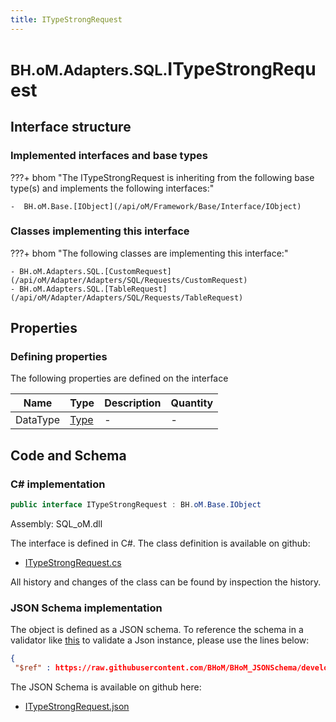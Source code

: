 ```yaml
---
title: ITypeStrongRequest
---
```


# <small>BH.oM.Adapters.SQL.</small>**ITypeStrongRequest**



## Interface structure

### Implemented interfaces and base types

???+ bhom "The ITypeStrongRequest is inheriting from the following base type(s) and implements the following interfaces:"

    -  BH.oM.Base.[IObject](/api/oM/Framework/Base/Interface/IObject)


### Classes implementing this interface

???+ bhom "The following classes are implementing this interface:"

    - BH.oM.Adapters.SQL.[CustomRequest](/api/oM/Adapter/Adapters/SQL/Requests/CustomRequest)
    - BH.oM.Adapters.SQL.[TableRequest](/api/oM/Adapter/Adapters/SQL/Requests/TableRequest)


## Properties



### Defining properties

The following properties are defined on the interface

| Name             | Type             | Description      | Quantity         |
|------------------|------------------|------------------|------------------|
| DataType | [Type](https://learn.microsoft.com/en-us/dotnet/api/System.Type?view=netstandard-2.0) | - | - |


## Code and Schema

### C# implementation

``` C# title="C#"
public interface ITypeStrongRequest : BH.oM.Base.IObject
```

Assembly: SQL_oM.dll

The interface is defined in C#. The class definition is available on github:

- [ITypeStrongRequest.cs](https://github.com/BHoM/SQL_Toolkit/blob/develop/SQL_oM/Requests\ITypeStrongRequest.cs)

All history and changes of the class can be found by inspection the history.
### JSON Schema implementation

The object is defined as a JSON schema. To reference the schema in a validator like [this](https://www.jsonschemavalidator.net/) to validate a Json instance, please use the lines below:

``` json title="JSON Schema"
{
 "$ref" : https://raw.githubusercontent.com/BHoM/BHoM_JSONSchema/develop/SQL_oM/ITypeStrongRequest.json}
```

The JSON Schema is available on github here:

- [ITypeStrongRequest.json](https://github.com/BHoM/BHoM_JSONSchema/blob/develop/SQL_oM/ITypeStrongRequest.json)
